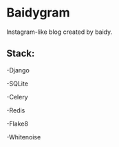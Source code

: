 # Baidygram

Instagram-like blog created by baidy.

## Stack:

-Django

-SQLite

-Celery

-Redis

-Flake8

-Whitenoise
